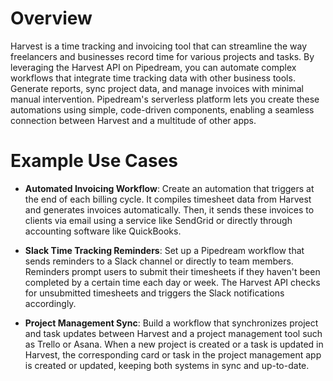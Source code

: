# Overview

Harvest is a time tracking and invoicing tool that can streamline the way freelancers and businesses record time for various projects and tasks. By leveraging the Harvest API on Pipedream, you can automate complex workflows that integrate time tracking data with other business tools. Generate reports, sync project data, and manage invoices with minimal manual intervention. Pipedream's serverless platform lets you create these automations using simple, code-driven components, enabling a seamless connection between Harvest and a multitude of other apps.

# Example Use Cases

- **Automated Invoicing Workflow**: Create an automation that triggers at the end of each billing cycle. It compiles timesheet data from Harvest and generates invoices automatically. Then, it sends these invoices to clients via email using a service like SendGrid or directly through accounting software like QuickBooks.

- **Slack Time Tracking Reminders**: Set up a Pipedream workflow that sends reminders to a Slack channel or directly to team members. Reminders prompt users to submit their timesheets if they haven't been completed by a certain time each day or week. The Harvest API checks for unsubmitted timesheets and triggers the Slack notifications accordingly.

- **Project Management Sync**: Build a workflow that synchronizes project and task updates between Harvest and a project management tool such as Trello or Asana. When a new project is created or a task is updated in Harvest, the corresponding card or task in the project management app is created or updated, keeping both systems in sync and up-to-date.

